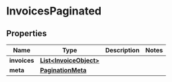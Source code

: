 

# InvoicesPaginated


## Properties

| Name | Type | Description | Notes |
|------------ | ------------- | ------------- | -------------|
|**invoices** | [**List&lt;InvoiceObject&gt;**](InvoiceObject.md) |  |  |
|**meta** | [**PaginationMeta**](PaginationMeta.md) |  |  |



